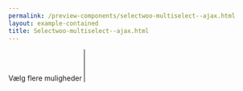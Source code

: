 ```yaml
--- 
permalink: /preview-components/selectwoo-multiselect--ajax.html
layout: example-contained 
title: Selectwoo-multiselect--ajax.html
---
```

<div class="container">
    <form class="form mb-6">
        <div class="form-group">
            <label class="form-label" for="js-selectwoo-example2">Vælg
                flere muligheder</label>
            <select name="SelectWooExample2" id="js-selectwoo-example2"
                class="d-none" multiple>
            </select>
        </div>
    </form>
</div>